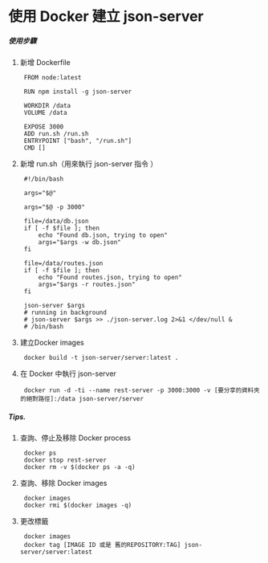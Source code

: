 # 使用 Docker 建立 json-server

##### 使用步驟

1. 新增 Dockerfile

        FROM node:latest

        RUN npm install -g json-server

        WORKDIR /data
        VOLUME /data

        EXPOSE 3000
        ADD run.sh /run.sh
        ENTRYPOINT ["bash", "/run.sh"]
        CMD []

2. 新增 run.sh（用來執行 json-server 指令 ）

        #!/bin/bash

        args="$@"

        args="$@ -p 3000"

        file=/data/db.json
        if [ -f $file ]; then
            echo "Found db.json, trying to open"
            args="$args -w db.json"
        fi

        file=/data/routes.json
        if [ -f $file ]; then
            echo "Found routes.json, trying to open"
            args="$args -r routes.json"
        fi

        json-server $args
        # running in background
        # json-server $args >> ./json-server.log 2>&1 </dev/null &
        # /bin/bash

3. 建立Docker images

        docker build -t json-server/server:latest .

4. 在 Docker 中執行 json-server

        docker run -d -ti --name rest-server -p 3000:3000 -v [要分享的資料夾的絕對路徑]:/data json-server/server

##### Tips.

1. 查詢、停止及移除 Docker process

        docker ps
        docker stop rest-server
        docker rm -v $(docker ps -a -q)

2. 查詢、移除 Docker images

        docker images
        docker rmi $(docker images -q)

3. 更改標籤

        docker images
        docker tag [IMAGE ID 或是 舊的REPOSITORY:TAG] json-server/server:latest
